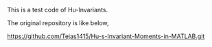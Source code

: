 This is a test code of Hu-Invariants.

The original repository is like below,

https://github.com/Tejas1415/Hu-s-Invariant-Moments-in-MATLAB.git
